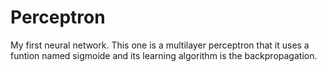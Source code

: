 # Perceptron
My first neural network.
This one is a multilayer perceptron that it uses a funtion named sigmoide and its learning algorithm is the backpropagation.
